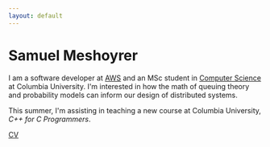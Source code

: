 ```yaml
---
layout: default
---
```



# Samuel Meshoyrer

I am a software developer at [AWS](https://aws.amazon.com/) and an MSc student in [Computer Science](https://www.cs.columbia.edu/) at Columbia University. I'm interested in how the math of queuing theory and probability models can inform our design of distributed systems. 

This summer, I'm assisting in teaching a new course at Columbia University, *C++ for C Programmers*.


[CV](./sam/cv/smeshoyrer_cv.pdf)

